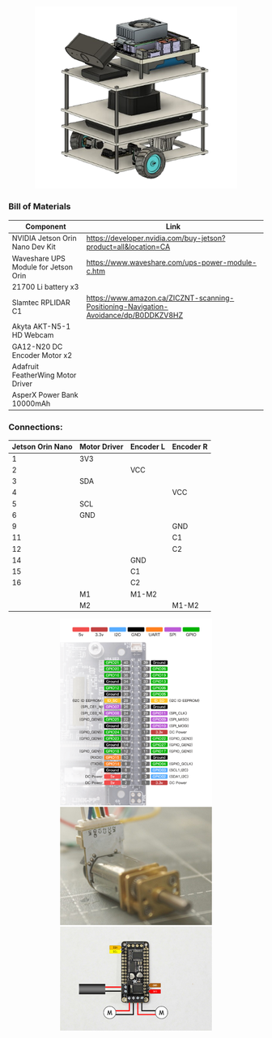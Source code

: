 <p align="center">
  <img src="jetros.png" alt="image" width="400"/>
</p>

### Bill of Materials
| Component                                  | Link               |
|--------------------------------------------|--------------------|
| NVIDIA Jetson Orin Nano Dev Kit            | https://developer.nvidia.com/buy-jetson?product=all&location=CA                    |
| Waveshare UPS Module for Jetson Orin       | https://www.waveshare.com/ups-power-module-c.htm                   |
| 21700 Li battery x3                        |                    |
| Slamtec RPLIDAR C1                         | https://www.amazon.ca/ZICZNT-scanning-Positioning-Navigation-Avoidance/dp/B0DDKZV8HZ                   |
| Akyta AKT-N5-1 HD Webcam                   |                    |
| GA12-N20 DC Encoder Motor x2               |                    |
| Adafruit FeatherWing Motor Driver          |                    |
| AsperX Power Bank 10000mAh                 |                    |


### Connections:
| Jetson Orin Nano | Motor Driver | Encoder L | Encoder R |
|------------------|--------------|-----------|-----------|
| 1                | 3V3          |           |           |
| 2                |              | VCC       |           |
| 3                | SDA          |           |           |
| 4                |              |           | VCC       |
| 5                | SCL          |           |           |
| 6                | GND          |           |           |
| 9                |              |           | GND       |
| 11               |              |           | C1        |
| 12               |              |           | C2        |
| 14               |              | GND       |           |
| 15               |              | C1        |           |
| 16               |              | C2        |           |
|                  | M1           | M1-M2     |           |
|                  | M2           |           | M1-M2     |

<p align="center">
<img src="pins_orin.png" width="300">
<img src="encoder.jpg" width="300">
<img src="driver.png" width="300">
</p>
